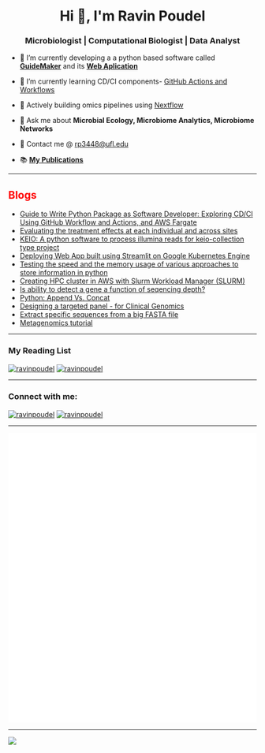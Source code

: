 <h1 align="center">Hi 👋, I'm Ravin Poudel</h1>
<h3 align="center"> Microbiologist | Computational Biologist | Data Analyst </h3>

- 🔭  I’m currently developing a a python based software called **[GuideMaker](https://guidemaker.org)** and its **[Web Aplication](https://guidemaker.app.scinet.usda.gov)**

- 🌱 I’m currently learning CD/CI components- [GitHub Actions and Workflows](https://github.com/USDA-ARS-GBRU/GuideMaker/tree/main/.github/workflows)

- 🌱 Actively building omics pipelines using [Nextflow](https://ravinpoudel.github.io/Bioworkflow/)

- 💬 Ask me about **Microbial Ecology, Microbiome Analytics, Microbiome Networks**

- :email: Contact me @ rp3448@ufl.edu

- 📚 [**My Publications**](https://scholar.google.com/citations?user=FQfT3o4AAAAJ&hl=en)

------------------------------------------------------------------------------------------------------------------------------------------------------------------


<h2 style="color:red; align="center">Blogs</h2>
                                    
* [Guide to Write Python Package as Software Developer: Exploring CD/CI Using GitHub Workflow and Actions, and AWS Fargate](https://ravinpoudel.github.io/writingpythonpackage_withGuideMaker/README.html)
* [Evaluating the treatment effects at each individual and across sites](https://ravinpoudel.github.io/tXploreR/) 
* [KEIO: A python software to process illumina reads for keio-collection type project](https://ravinpoudel.github.io/KEIO/)
* [Deploying Web App built using Streamlit on Google Kubernetes Engine](https://ravinpoudel.github.io/GuideMakerApp/)
* [Testing the speed and the memory usage of various approaches to store information in python](https://ravinpoudel.github.io/BenchmarkingObjectsPython/)
* [Creating HPC cluster in AWS with Slurm Workload Manager (SLURM)](https://ravinpoudel.github.io/posts/aws-slurm/)
* [Is ability to detect a gene a function of seqencing depth?](https://ravinpoudel.github.io/posts/seqencing-depth/)
* [Python: Append Vs. Concat](https://ravinpoudel.github.io/AppendVsConcat/)
* [Designing a targeted panel - for Clinical Genomics](https://ravinpoudel.github.io/posts/exome_gene_panel/)
* [Extract specific sequences from a big FASTA file](https://ravinpoudel.github.io/posts/randomgenome_access/)
* [Metagenomics tutorial](https://ravinpoudel.github.io/posts/metagenomics/)
                                    
 ------------------------------------------------------------------------------------------------------------------------------------------------------------------
                                 
                                    
<h3 align="left">My Reading List</h3>
<p align="left">
<a href="https://ravinpoudel.github.io/RavinBookList/" target="blank"><img align="center" src="https://cdn.jsdelivr.net/npm/simple-icons@5.8.1/icons/timescale.svg" alt="ravinpoudel" height="30" width="40" /></a>
<a href="https://ravinpoudel.github.io/RavinBookList/" target="blank"><img align="center" src="https://cdn.jsdelivr.net/npm/simple-icons@5.8.1/icons/bookstack.svg" alt="ravinpoudel" height="30" width="40" /></a>
</p>
              
------------------------------------------------------------------------------------------------------------------------------------------------------------------

<h3 align="left">Connect with me:</h3>
<p align="left">
<a href="https://twitter.com/raveenpoudel" target="blank"><img align="center" src="https://cdn.jsdelivr.net/npm/simple-icons@3.0.1/icons/twitter.svg" alt="ravinpoudel" height="30" width="40" /></a>
<a href="https://www.linkedin.com/in/ravin-poudel-56a3a571" target="blank"><img align="center" src="https://cdn.jsdelivr.net/npm/simple-icons@3.0.1/icons/linkedin.svg" alt="ravinpoudel" height="30" width="40" /></a>
</p>


------------------------------------------------------------------------------------------------------------------------------------------------------------------
<p><img align="left" src="https://github.com/ravinpoudel/githubstats/blob/master/generated/languages.svg" alt="ravinpoudel" /></p>

<p><img align="center" src="https://github.com/ravinpoudel/githubstats/blob/master/generated/overview.svg" alt="ravinpoudel" /></p>
                                                                                                                            
-------------------------------------------------------------------------------------------------------------------------------------------------------------------
                                                                                                                                                                    
                                                                                                           
 ![](https://komarev.com/ghpvc/?username=ravinpoudel&label=PROFILE+VIEWS&style=flat&color=red)
                                                                                                                            
                                                                                                                                                                  

                                                                                                                                      
